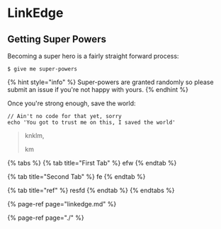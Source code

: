 # LinkEdge

## Getting Super Powers

Becoming a super hero is a fairly straight forward process:

```
$ give me super-powers
```

{% hint style="info" %}
 Super-powers are granted randomly so please submit an issue if you're not happy with yours.
{% endhint %}

Once you're strong enough, save the world:

```
// Ain't no code for that yet, sorry
echo 'You got to trust me on this, I saved the world'
```

> knklm,
>
> km

{% tabs %}
{% tab title="First Tab" %}
efw
{% endtab %}

{% tab title="Second Tab" %}
fe
{% endtab %}

{% tab title="ref" %}
resfd
{% endtab %}
{% endtabs %}

{% page-ref page="linkedge.md" %}

{% page-ref page="./" %}



